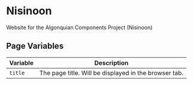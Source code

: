 # Nisinoon

Website for the Algonquian Components Project (Nisinoon)

## Page Variables

| Variable | Description                                           |
| -------- | ----------------------------------------------------- |
| `title`  | The page title. Will be displayed in the browser tab. |
